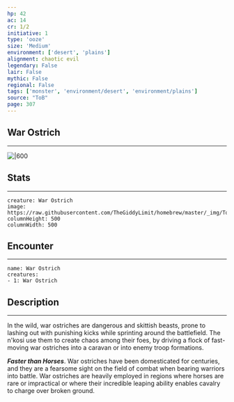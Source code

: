 ```yaml
---
hp: 42
ac: 14
cr: 1/2
initiative: 1
type: 'ooze'    
size: 'Medium'
environment: ['desert', 'plains']
alignment: chaotic evil
legendary: False
lair: False
mythic: False
regional: False
tags: ['monster', 'environment/desert', 'environment/plains']
source: "ToB"
page: 307
---
```


## War Ostrich
---

![|600](https://raw.githubusercontent.com/TheGiddyLimit/homebrew/master/_img/ToB/War%20Ostrich.webp)

## Stats
---

```statblock
creature: War Ostrich
image: https://raw.githubusercontent.com/TheGiddyLimit/homebrew/master/_img/ToB/token/War%20Ostrich.png
columnHeight: 500
columnWidth: 500
```

## Encounter
---

```encounter-table
name: War Ostrich
creatures:
- 1: War Ostrich
```

## Description
---
In the wild, war ostriches are dangerous and skittish beasts, prone to lashing out with punishing kicks while sprinting around the battlefield. The n'kosi use them to create chaos among their foes, by driving a flock of fast-moving war ostriches into a caravan or into enemy troop formations.

**_Faster than Horses_**. War ostriches have been domesticated for centuries, and they are a fearsome sight on the field of combat when bearing warriors into battle. War ostriches are heavily employed in regions where horses are rare or impractical or where their incredible leaping ability enables cavalry to charge over broken ground.






